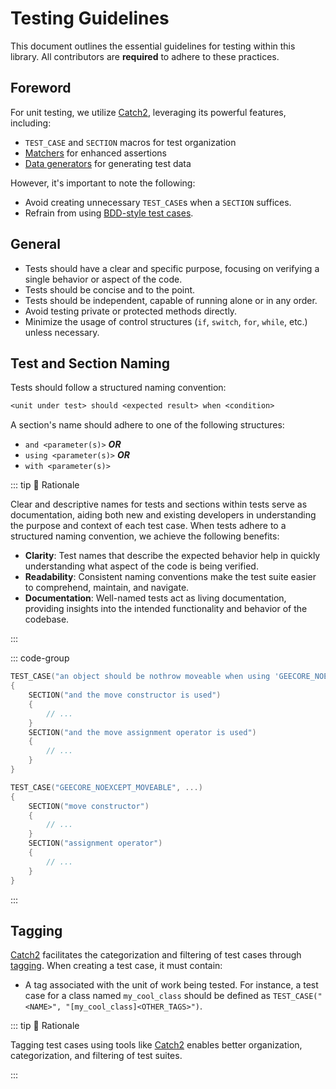 # Testing Guidelines

This document outlines the essential guidelines for testing within this library.
All contributors are **required** to adhere to these practices.

## Foreword

For unit testing, we utilize [Catch2](https://github.com/catchorg/Catch2),
leveraging its powerful features, including:

- `TEST_CASE` and `SECTION` macros for test organization
- [Matchers](https://github.com/catchorg/Catch2/blob/v3.1.1/docs/matchers.md)
  for enhanced assertions
- [Data generators](https://github.com/catchorg/Catch2/blob/v3.1.1/docs/generators.md)
  for generating test data

However, it's important to note the following:

- Avoid creating unnecessary `TEST_CASE`s when a `SECTION` suffices.
- Refrain from using
  [BDD-style test cases](https://github.com/catchorg/Catch2/blob/v3.1.1/docs/test-cases-and-sections.md#bdd-style-test-cases).

## General

- Tests should have a clear and specific purpose, focusing on verifying a single
  behavior or aspect of the code.
- Tests should be concise and to the point.
- Tests should be independent, capable of running alone or in any order.
- Avoid testing private or protected methods directly.
- Minimize the usage of control structures (`if`, `switch`, `for`, `while`,
  etc.) unless necessary.

## Test and Section Naming

Tests should follow a structured naming convention:

```txt
<unit under test> should <expected result> when <condition>
```

A section's name should adhere to one of the following structures:

- `and <parameter(s)>` **_OR_**
- `using <parameter(s)>` **_OR_**
- `with <parameter(s)>`

::: tip :thought_balloon: Rationale

Clear and descriptive names for tests and sections within tests serve as
documentation, aiding both new and existing developers in understanding the
purpose and context of each test case. When tests adhere to a structured naming
convention, we achieve the following benefits:

- **Clarity**: Test names that describe the expected behavior help in quickly
  understanding what aspect of the code is being verified.
- **Readability**: Consistent naming conventions make the test suite easier to
  comprehend, maintain, and navigate.
- **Documentation**: Well-named tests act as living documentation, providing
  insights into the intended functionality and behavior of the codebase.

:::

::: code-group

```cpp [✔ Correct]
TEST_CASE("an object should be nothrow moveable when using 'GEECORE_NOEXCEPT_MOVEABLE' macro", ...)
{
    SECTION("and the move constructor is used")
    {
        // ...
    }
    SECTION("and the move assignment operator is used")
    {
        // ...
    }
}
```

```cpp [❌ Wrong]
TEST_CASE("GEECORE_NOEXCEPT_MOVEABLE", ...)
{
    SECTION("move constructor")
    {
        // ...
    }
    SECTION("assignment operator")
    {
        // ...
    }
}
```

:::

## Tagging

[Catch2](https://github.com/catchorg/Catch2) facilitates the categorization and
filtering of test cases through
[tagging](https://github.com/catchorg/Catch2/blob/v3.4.0/docs/test-cases-and-sections.md#tags).
When creating a test case, it must contain:

- A tag associated with the unit of work being tested. For instance, a test case
  for a class named `my_cool_class` should be defined as
  `TEST_CASE("<NAME>", "[my_cool_class]<OTHER_TAGS>")`.

::: tip :thought_balloon: Rationale

Tagging test cases using tools like [Catch2](https://github.com/catchorg/Catch2)
enables better organization, categorization, and filtering of test suites.

:::
